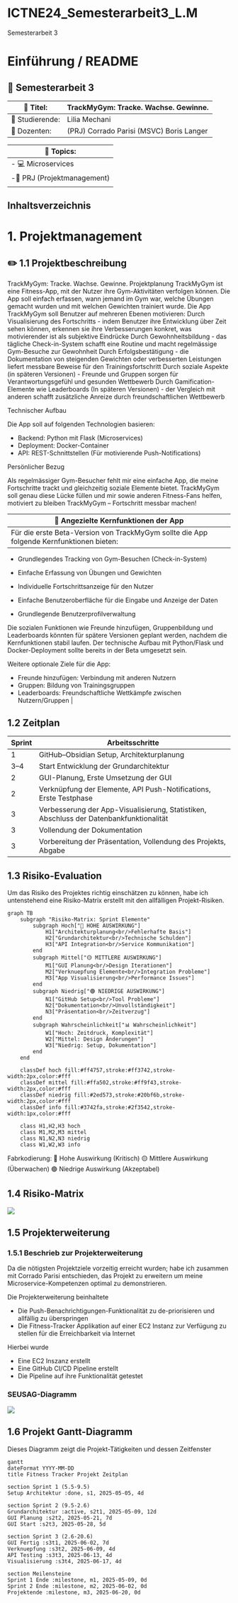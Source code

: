 # ICTNE24_Semesterarbeit3_L.M

Semesterarbeit 3

# Einführung / README

## :page_with_curl: Semesterarbeit 3


| :ticket: Titel:                   | TrackMyGym: Tracke. Wachse. Gewinne.     |
| ----------------------------------- | ------------------------------------------ |
| :bust_in_silhouette: Studierende: | Lilia Mechani                            |
| :busts_in_silhouette: Dozenten:   | (PRJ) Corrado Parisi (MSVC) Boris Langer |


| :round_pushpin: Topics:              |
| -------------------------------------- |
| - :computer: Microservices           |
| -:paperclip: PRJ (Projektmanagement) |
|                                      |

## Inhaltsverzeichnis

# 1. Projektmanagement

## :pencil2: 1.1 Projektbeschreibung

TrackMyGym: Tracke. Wachse. Gewinne.
Projektplanung
TrackMyGym ist eine Fitness-App, mit der Nutzer ihre Gym-Aktivitäten verfolgen können. Die App soll einfach erfassen, wann jemand im Gym war, welche Übungen gemacht wurden und mit welchen Gewichten trainiert wurde.
Die App TrackMyGym soll Benutzer auf mehreren Ebenen motivieren:
Durch Visualisierung des Fortschritts - indem Benutzer ihre Entwicklung über Zeit sehen können, erkennen sie ihre Verbesserungen konkret, was motivierender ist als subjektive Eindrücke
Durch Gewohnheitsbildung - das tägliche Check-in-System schafft eine Routine und macht regelmässige Gym-Besuche zur Gewohnheit
Durch Erfolgsbestätigung - die Dokumentation von steigenden Gewichten oder verbesserten Leistungen liefert messbare Beweise für den Trainingsfortschritt
Durch soziale Aspekte (in späteren Versionen) - Freunde und Gruppen sorgen für Verantwortungsgefühl und gesunden Wettbewerb
Durch Gamification-Elemente wie Leaderboards (In späteren Versionen) - der Vergleich mit anderen schafft zusätzliche Anreize durch freundschaftlichen Wettbewerb

Technischer Aufbau

Die App soll auf folgenden Technologien basieren:

- Backend: Python mit Flask (Microservices)
- Deployment: Docker-Container
- API: REST-Schnittstellen (Für motivierende Push-Notifications)

Persönlicher Bezug

Als regelmässiger Gym-Besucher fehlt mir eine einfache App, die meine Fortschritte trackt und gleichzeitig soziale Elemente bietet. TrackMyGym soll genau diese Lücke füllen und mir sowie anderen Fitness-Fans helfen, motiviert zu bleiben
TrackMyGym – Fortschritt messbar machen!


| :checkered_flag: Angezielte Kernfunktionen der App                                        |
| ------------------------------------------------------------------------------------------- |
| Für die erste Beta-Version von TrackMyGym sollte die App folgende Kernfunktionen bieten: |

- Grundlegendes Tracking von Gym-Besuchen (Check-in-System)

- Einfache Erfassung von Übungen und Gewichten

- Individuelle Fortschrittsanzeige für den Nutzer

- Einfache Benutzeroberfläche für die Eingabe und Anzeige der Daten

- Grundlegende Benutzerprofilverwaltung

Die sozialen Funktionen wie Freunde hinzufügen, Gruppenbildung und Leaderboards könnten für spätere Versionen geplant werden, nachdem die Kernfunktionen stabil laufen. Der technische Aufbau mit Python/Flask und Docker-Deployment sollte bereits in der Beta umgesetzt sein.

Weitere optionale Ziele für die App:

- Freunde hinzufügen: Verbindung mit anderen Nutzern
- Gruppen: Bildung von Trainingsgruppen
- Leaderboards: Freundschaftliche Wettkämpfe zwischen Nutzern/Gruppen          |

## 1.2 Zeitplan


| Sprint | Arbeitsschritte                                                                          |
| -------- | ------------------------------------------------------------------------------------------ |
| 1      | GitHub–Obsidian Setup, Architekturplanung                                               |
| 3–4   | Start Entwicklung der Grundarchitektur                                                   |
| 2      | GUI-Planung, Erste Umsetzung der GUI                                                     |
| 2      | Verknüpfung der Elemente, API Push-Notifications, Erste Testphase                       |
| 3      | Verbesserung der App-Visualisierung, Statistiken, Abschluss der Datenbankfunktionalität |
| 3      | Vollendung der Dokumentation                                                             |
| 3      | Vorbereitung der Präsentation, Vollendung des Projekts, Abgabe                          |

## 1.3 Risiko-Evaluation

Um das Risiko des Projektes richtig einschätzen zu können, habe ich untenstehend eine Risiko-Matrix erstellt mit den allfälligen Projekt-Risiken.

```mermaid
graph TB
    subgraph "Risiko-Matrix: Sprint Elemente"
        subgraph Hoch["🔴 HOHE AUSWIRKUNG"]
            H1["Architekturplanung<br/>Fehlerhafte Basis"]
            H2["Grundarchitektur<br/>Technische Schulden"]
            H3["API Integration<br/>Service Kommunikation"]
        end
        subgraph Mittel["🟡 MITTLERE AUSWIRKUNG"]
            M1["GUI Planung<br/>Design Iterationen"]
            M2["Verknuepfung Elemente<br/>Integration Probleme"]
            M3["App Visualisierung<br/>Performance Issues"]
        end
        subgraph Niedrig["🟢 NIEDRIGE AUSWIRKUNG"]
            N1["GitHub Setup<br/>Tool Probleme"]
            N2["Dokumentation<br/>Unvollständigkeit"]
            N3["Präsentation<br/>Zeitverzug"]
        end
        subgraph Wahrscheinlichkeit["📊 Wahrscheinlichkeit"]
            W1["Hoch: Zeitdruck, Komplexität"]
            W2["Mittel: Design Änderungen"]
            W3["Niedrig: Setup, Dokumentation"]
        end
    end

    classDef hoch fill:#ff4757,stroke:#ff3742,stroke-width:2px,color:#fff
    classDef mittel fill:#ffa502,stroke:#ff9f43,stroke-width:2px,color:#fff
    classDef niedrig fill:#2ed573,stroke:#20bf6b,stroke-width:2px,color:#fff
    classDef info fill:#3742fa,stroke:#2f3542,stroke-width:1px,color:#fff

    class H1,H2,H3 hoch
    class M1,M2,M3 mittel
    class N1,N2,N3 niedrig
    class W1,W2,W3 info
```

Fabrkodierung:
🔴 Hohe Auswirkung (Kritisch)
🟡 Mittlere Auswirkung (Überwachen)
🟢 Niedrige Auswirkung (Akzeptabel)


## 1.4 Risiko-Matrix

![](assets/20250629_161158_image.png)

## 1.5 Projekterweiterung

### 1.5.1 Beschrieb zur Projekterweiterung

Da die nötigsten Projektziele vorzeitig erreicht wurden; habe ich zusammen mit Corrado Parisi entschieden, das Projekt zu erweitern um meine Microservice-Kompetenzen optimal zu demonstrieren.

Die Projekterweiterung beinhaltete

- Die Push-Benachrichtigungen-Funktionalität zu de-priorisieren und allfällig zu überspringen
- Die Fitness-Tracker Applikation auf einer EC2 Instanz zur Verfügung zu stellen für die Erreichbarkeit via Internet

Hierbei wurde

- Eine EC2 Inszanz erstellt
- Eine GitHub CI/CD Pipeline erstellt
- Die Pipeline auf ihre Funktionalität getestet

### SEUSAG-Diagramm

![](assets/20250629_152902_image.png)

## 1.6 Projekt Gantt-Diagramm

Dieses Diagramm zeigt die Projekt-Tätigkeiten und dessen Zeitfenster

```mermaid
gantt
dateFormat YYYY-MM-DD
title Fitness Tracker Projekt Zeitplan

section Sprint 1 (5.5-9.5)
Setup Architektur :done, s1, 2025-05-05, 4d

section Sprint 2 (9.5-2.6)
Grundarchitektur :active, s2t1, 2025-05-09, 12d
GUI Planung :s2t2, 2025-05-21, 7d
GUI Start :s2t3, 2025-05-28, 5d

section Sprint 3 (2.6-20.6)
GUI Fertig :s3t1, 2025-06-02, 7d
Verknuepfung :s3t2, 2025-06-09, 4d
API Testing :s3t3, 2025-06-13, 4d
Visualisierung :s3t4, 2025-06-17, 4d

section Meilensteine
Sprint 1 Ende :milestone, m1, 2025-05-09, 0d
Sprint 2 Ende :milestone, m2, 2025-06-02, 0d
Projektende :milestone, m3, 2025-06-20, 0d
```
